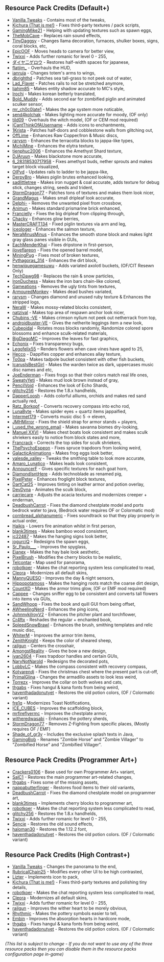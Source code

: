 ## Resource Pack Credits (Default+)

- [Vanilla Tweaks](https://vanillatweaks.net/picker/resource-packs) - Contains most of the tweaks,
- [Kichura (That is me!)](https://github.com/Kichura) - Fixes third-party textures / pack scripts,
- [GamingMike21](https://twitch.tv/gaming_mike21) - Helping with updating textures such as spawn eggs,
- [TheMobCave](https://www.youtube.com/watch?v=9PYpUCo8TKQ) - Replaces rain sound effects,
- [TinyDaggsy](https://pastebin.com/raw/DVfVa2VM) - Changes llama decoration, furnaces, shulker boxes, signs, coral blocks, etc,
- [EpicOOF](https://modrinth.com/resourcepack/corrected-mob-heads) - Moves heads to camera for better view,
- [Twixxi](https://www.modrinth.com/resourcepack/large-roman-numerals) - Adds further romanic for level 0 - 255,
- [ダイヤ二ゲロウ](https://www.curseforge.com/minecraft/texture-packs/half-width-space-restoration) - Restores half-width spaces for japanese,
- [flatjim_](https://www.curseforge.com/minecraft/texture-packs/gui-retextures) - Overhauls the HUD,
- [ianruja](https://www.curseforge.com/minecraft/texture-packs/accurate-totem-of-undying) - Changes totem's arms to wings,
- [dbrighthd](https://www.curseforge.com/minecraft/texture-packs/sea-grass-fix) - Patches sea tall-grass to not peek out of water,
- [Lad_Flaver](https://www.curseforge.com/minecraft/texture-packs/rail-fix) - Patches rails to not be stretched anymore,
- [liahim85](https://www.curseforge.com/minecraft/texture-packs/authentic-shadows) - Makes entity shadow accurate to MC's style,
- [Irochi](https://modrinth.com/resourcepack/friendlykorean) - Makes korean betterly translated,
- [Bold_Muddy](https://pastebin.com/raw/mDVQ7ii9) - Adds second ear for zombified piglin and animated sculker sensor,
- [mr_ch0c0late1](https://www.curseforge.com/minecraft/texture-packs/blockstates) - Makes the age system more noticable,
- [send4kolchak](https://www.curseforge.com/minecraft/texture-packs/sends-realistic-lighting) - Makes lighting more accurate for moody, (OF only)
- [tild09](https://www.curseforge.com/minecraft/texture-packs/updated-witches) - Overhauls the witch model, (OF or CEM mod required)
- [ICantThinkOfAUsername](https://www.planetminecraft.com/texture-pack/better-enchantment-names) - Adds icons to enchantments,
- [1Krista](https://pastebin.com/raw/Ep7yXMtV) - Patches half-doors and cobblestone walls from glitching out,
- [OffLime](https://www.planetminecraft.com/texture-pack/caves-amp-cliffs-tweaks-main-release-version) - Enhances Raw Copper/Iron & Music discs,
- [rarysm](https://www.planetminecraft.com/texture-pack/fixed-terracotta) - Enhances the terracotta blocks to jappa-like types,
- [MichiMine](https://www.planetminecraft.com/texture-pack/better-elytra-5295183) - Enhances the elytra texture,
- [tienphuc2006](https://www.planetminecraft.com/texture-pack/jappa-better-amethyst-shard-minecraft-java) - Enhances the Amethyst Shard texture,
- [DJAruun](https://www.planetminecraft.com/texture-pack/black-blackstone-5223490) - Makes blackstone more accurate,
- [6_28318530717958](https://pastebin.com/raw/X2jef1Dw) - Fixes amethyst buds, nether sprouts and makes target block visualized,
- [OlPyd](https://www.planetminecraft.com/texture-pack/updated-rails-ladder-texture) - Updates rails to ladder to be jappa-like,
- [DerpyBro](https://www.planetminecraft.com/texture-pack/better-piglin-brute-java-and-bedrock) - Makes piglin brutes enhanced looking,
- [sadlittletree](https://pastebin.com/raw/1L1g9BP2) - Makes iron nugget & coal accurate, adds texture for debug stick, changes string, seeds and trident,
- [StormDragon77](https://www.planetminecraft.com/texture-pack/fixed-inconsistencies/) - Patches tons of textures and makes them look nicer,
- [GrandMagus](https://www.planetminecraft.com/texture-pack/dripleaf-fix) - Makes small dripleaf look accurate,
- [Delphi-](https://www.planetminecraft.com/texture-pack/crossbow-fix) - Removes the unwanted pixel from crossbow,
- [Animun](https://www.planetminecraft.com/texture-pack/new-prismarine-bricks) - Makes standard prismarine brick enhanced,
- [Francielly](https://www.planetminecraft.com/texture-pack/big-dripleaf-fix) - Fixes the big dripleaf from clipping through,
- [Chacky](https://www.planetminecraft.com/texture-pack/fixed-glow-berries-leaves) - Enhances glow berries,
- [MasterCRAFT134](https://www.planetminecraft.com/texture-pack/piglin-left-arm-and-leg-fixed-texture) - Fixed piglin textures via arm and leg,
- [Iceologer](https://www.planetminecraft.com/texture-pack/fixed-salmon-texture) - Enhances the salmon texture,
- [NeraMinusMinus](https://pastebin.com/raw/gSaRnYfh) - Enhances the smooth stone block and makes light gray glass panes visible in GUIs,
- [EachMenderKhai](https://www.planetminecraft.com/texture-pack/pointed-dripstone-item-fix) - Fixes dripstone in first-person,
- [iloveflareon](https://www.planetminecraft.com/texture-pack/jappa-square-barrels-1-15-1-16-1-17) - Fixes the opened barrel model,
- [MiningPug](https://www.planetminecraft.com/texture-pack/truly-default) - Fixes most of broken textures,
- [Pythagoras_314](https://www.planetminecraft.com/texture-pack/accurate-jappa-dirt) - Enhances the dirt block,
- [henwiquegamesuwu](https://www.curseforge.com/minecraft/texture-packs/axolotls) - Adds variated axolotl buckets, (OF/CIT Resewn Only)
- [TechDawg98](https://www.planetminecraft.com/texture-pack/simply-soft) - Replaces the rain & snow particles,
- [IronDuchess](https://www.planetminecraft.com/texture-pack/chain-colored-iron-bars-java) - Makes the iron bars chain-like colored,
- [Gameations](https://www.planetminecraft.com/texture-pack/no-tint) - Removes the ugly tints from textures,
- [ArmouredMonkey](https://www.planetminecraft.com/texture-pack/variated-dead-bushes) - Makes dead bushes variated,
- [rarysm](https://pastebin.com/raw/EebiAhvZ) - Changes diamond and unused ruby texture & Enhances the stripped logs,
- [NeraW](https://www.planetminecraft.com/texture-pack/consistent-mossy-blocks-java) - Makes mossy-related blocks consistent,
- [natzival](https://www.planetminecraft.com/texture-pack/progressive-anchors) - Makes top area of respawn anchor look nicer,
- [Chubins -VE](https://www.planetminecraft.com/texture-pack/crimson-nylium-top-fix-4831213) - Makes crimson nylium not peek out netherrack from top,
- [androidbuster-VE](https://www.planetminecraft.com/texture-pack/better-netherite-leggings) - Gives the netherite leggings item a new look,
- [Cubeoidal](https://pastebin.com/raw/Y1Mm3ieY) - Rotates moss blocks randomly, Randomize colored spore blossoms and enhance sculk-related materials,
- [BigDiegoMC](https://www.planetminecraft.com/texture-pack/better-fast-leaves) – Improves the leaves for fast graphics,
- [Echonix](https://www.planetminecraft.com/texture-pack/mc-164001-transparent-textures-bug-fix-see-through-paintings-beds-amp-shields) – Fixes transparency bugs,
- [Legofelix55](https://www.planetminecraft.com/texture-pack/age-25-cave-vines) – Renders flowers when cave vines have aged to 25,
- [Hecco](https://pastebin.com/raw/MVMtvvzW) - Dappifies copper and enhances allay texture,
- [To0pa](https://www.planetminecraft.com/texture-pack/uniform-tadpole-bucket) - Makes tadpole bucket consistent with other fish buckets,
- [IcarusIsBestGirl](https://pastebin.com/raw/4mZeHPWd) - Makes the warden twice as dark, uppercases music disc names and etc,
- [JoeEnderman](https://www.planetminecraft.com/texture-pack/frog-fix-bedrock-and-java) - Fixes frogs so that their colors match real life ones,
- [SweatyYeti](https://www.planetminecraft.com/texture-pack/muddier-mud) - Makes mud look brown instead of gray,
- [PencilVoid](https://www.planetminecraft.com/texture-pack/echo-shard-redraw) - Enhances the look of Echo Shards,
- [glitchy256](https://www.curseforge.com/minecraft/texture-packs/classic-handhelds) - Restores the 1.8.x handhelds,
- [DapperLoosh](https://pastebin.com/raw/uRe65Dwt) - Adds colorful alliums, orchids and makes red sand actually red,
- [Ratz_Borkopf](https://www.planetminecraft.com/texture-pack/echo-shard-divining-rod) - Converts recovery compass into echo rod,
- [LunaByte](https://pastebin.com/raw/CpJm493R) - Makes spider eyes + quartz items jappaified,
- [Intermet179](https://www.planetminecraft.com/texture-pack/music-disc-5-to-eleven) - Converts music disc 5 -> eleven,
- [JMHMirror](https://www.planetminecraft.com/texture-pack/shield-arm-strap-fix) - Fixes the shield strap for armor stands + players,
- [i_used_the_wrong_email](https://www.planetminecraft.com/texture-pack/dry-savanna-grass) - Makes savanna biomes dry-looking,
- [Manuel XXVI](https://pastebin.com/raw/m7mBJ3vJ) - Makes chest boats look consistent and makes sculk shriekers easily to notice from block states and more,
- [Francrack](https://www.planetminecraft.com/texture-pack/perfectly-connected-sculk-shrieker-top-with-the-sides) - Corrects the top sides for sculk shriekers,
- [ThePsychoEspeon](https://www.planetminecraft.com/texture-pack/fixed-spruce-trapdoor) - Fixes spruce trapdoors from looking weird,
- [GalacticAnimations](https://www.planetminecraft.com/texture-pack/better-frog-eggs) - Makes frog eggs look better,
- [valesde_valley](https://www.planetminecraft.com/texture-pack/tweaked-smithing-table) - Tweaks the smithing table to look more accurate,
- [Amaro_Lunatico](https://www.planetminecraft.com/texture-pack/consistent-leads-texture-packs) - Makes leads look consistent,
- [AnnouncerF](https://www.planetminecraft.com/texture-pack/1-19-goat-horns-optifine-cit-resewn-required) - Gives specific textures for each goat horn,
- [DiamondIsntHere](https://www.planetminecraft.com/texture-pack/technoblade-pigs-5630640) - Adds technoblade as renamed pig,
- [PixelPeter](https://www.planetminecraft.com/texture-pack/betterfroglights) - Enhances froglight block textures,
- [DartCat25](https://www.planetminecraft.com/texture-pack/prettier-tint) - Improves tinting on leather armor and potion overlay,
- [DevDyna](https://www.curseforge.com/minecraft/texture-packs/fixsculk) - Animates the sculk block,
- [carriecare](https://pastebin.com/raw/2JVUKnqm) - Adjusts the acacia textures and modernizes creeper + enderman,
- [DeadbushCarrot](https://pastebin.com/raw/NtiEJVUX) - Fixes the diamond chestplate model and ports bedrock water to java, (Bedrock water requires OF or Colormatic mod)
- [cornbread_alphanumeric](https://www.curseforge.com/minecraft/texture-packs/cornbreads-music-fixer) - Fixes soundtrack so that they play properly in actual order,
- [Haikis](https://www.curseforge.com/minecraft/texture-packs/low-on-fire) - Lowers fire animation whilst in first person,
- [blank3times](https://www.planetminecraft.com/texture-pack/consistent-bamboo-wood) - Makes bamboo wood consistent,
- [ic22487](https://www.planetminecraft.com/texture-pack/better-hanging-signs) - Makes the hanging signs look better,
- [jogurciQ](https://www.planetminecraft.com/texture-pack/jog-s-spawn-eggs) - Redesigns the spawn eggs,
- [Sr_Paulo___](https://www.curseforge.com/min´ecraft/texture-packs/sr_paulo-better-spyglass) - Improves the spyglass,
- [Eianex](https://www.curseforge.com/minecraft/texture-packs/haybale-aesthetic) - Makes the hay bale look aesthetic,
- [PixelBrush](https://www.planetminecraft.com/texture-pack/pixel-s-modified-cherry) - Modifies the cherry blocks to be realistic,
- [Telcontar](https://www.planetminecraft.com/project/the-realm-of-narthelleth) - Map used for panorama,
- [robotkoer](https://modrinth.com/resourcepack/chat-reporting-helper) - Makes the chat reporting system less complicated to read,
- [Cleora](https://pastebin.com/raw/A6QGinfJ) - Modernizes all default skins,
- [MannyQUESO](https://www.planetminecraft.com/texture-pack/improved-daylight-sensor) - Improves the day & night sensors,
- [Hippopotamoss](https://www.planetminecraft.com/texture-pack/coarse-dirt-hanging-roots) - Makes the hanging roots match the coarse dirt design,
- [CountXD](https://www.planetminecraft.com/texture-pack/glowing-armor-trims-5933760) - Makes the armor trims glow, (OF or EMF mod required)
- [Cappee](https://pastebin.com/raw/dTxJWijn) - Changes sniffer egg to be consistent and converts tall flowers into items via GUIs,
- [SandWhoop](https://www.planetminecraft.com/texture-pack/book-thred-fix) - Fixes the book and quill GUI from being offset,
- [AWheelingNerd](https://www.planetminecraft.com/texture-pack/enhancedping) - Enhances the ping icons,
- [JohnnykilroyV2](https://www.planetminecraft.com/texture-pack/johnnykilroy-s-small-edits) - Enhances the pitcher plant and torchflower,
- [Cr4ftx](https://www.planetminecraft.com/texture-pack/reshaded-books) - Reshades the regular + enchanted book,
- [SpleedSnowBrawl](https://www.planetminecraft.com/texture-pack/better-items-1-20-exclusive-add-on) - Enhances the brush, smithing templates and relic music disc,
- [WhiterM](https://www.planetminecraft.com/texture-pack/better-armor-trims-6049900) - Improves the armor trim items,
- [ZenithKnight](https://www.planetminecraft.com/texture-pack/colored-sheared-sheep) - Keeps the color of sheared sheep,
- [railgun](https://modrinth.com/resourcepack/centered-crosshair-fix) - Centers the crosshair,
- [AmongstReality](https://modrinth.com/resourcepack/amongstrealitys-bow) - Gives the bow a new design,
- [ivan2604](https://pastebin.com/raw/7Va90Mrn) - Fixes trapdoor handles and certain GUIs,
- [NaryNotNarold](https://modrinth.com/resourcepack/redecorated-pot) - Redesigns the decorated pots,
- [LobbyLC](https://modrinth.com/resourcepack/compass) - Makes the compass consistent with recovery compass,
- [Kotyarendj](https://modrinth.com/resourcepack/chrismaschestfix) - Fixes the christmas chest where the present part is cut-off,
- [PrimalGlina](https://www.planetminecraft.com/texture-pack/refreshed-armadillo) - Changes the armadillo assets to look less weird,
- [Torrezx](https://www.planetminecraft.com/texture-pack/torrezx-best-collar) - Improves the collar on both wolves and cats,
- [thgabs](https://modrinth.com/resourcepack/hangul-kana-fix) - Fixes hangul & kana fonts from being weird,
- [haventhadadonutyet](https://modrinth.com/resourcepack/bring-back-old-potion-colors) - Restores the old potion colors, (OF / Colormatic variant)
- [fre1q](https://modrinth.com/resourcepack/modern-toasts) - Modernizes Toast Notifications,
- [ICE_CUBES](https://modrinth.com/resourcepack/scafolding-made-better) - Improves the scaffolding block,
- [mrfireflyermc](https://modrinth.com/resourcepack/better-chestplates) - Improves the chestplate armor,
- [witheredwasabi](https://modrinth.com/resourcepack/refreshed-pottery-sherds) - Enhances the pottery sherds,
- [StormDragon77](https://modrinth.com/resourcepack/no-z-fighting) - Removes Z-Fighting from specific places, (Mostly requires OF / EMF)
- [Shade_of_gr3y](https://www.planetminecraft.com/texture-pack/bedrock-exclusive-splashes-with-and-without-java-splashes-included) - Includes the exclusive splash texts in Java,
- [GamingBob](https://pastebin.com/raw/9E8nzymE) - Renames "Zombie Horse" and "Zombie Villager" to "Zombified Horse" and "Zombified Villager".

## Resource Pack Credits (Programmer Art+)

- [Crackers0106](https://www.planetminecraft.com/texture-pack/programmer-art) - Base used for own Programmer Art+ variant,
- [SalC1](https://salc1.com) - Restores the main programmer art-related changes,
- [thgabs](https://pastebin.com/raw/XXxBrKQw) - Fixes some of the missing assets,
- [nappabutterfinger](https://www.planetminecraft.com/texture-pack/162old-food-textures-resource-pack) - Restores food items to their old variants,
- [DeadbushCarrot](https://www.planetminecraft.com/texture-pack/fixed-diamond-armor-programer-art) - Fixes the diamond chestplate model on programmer art,
- [blank3times](https://www.planetminecraft.com/texture-pack/cherry-blossom-programmer-art) - Implements cherry blocks to programmer art,
- [robotkoer](https://modrinth.com/resourcepack/chat-reporting-helper) - Makes the chat reporting system less complicated to read,
- [glitchy256](https://www.curseforge.com/minecraft/texture-packs/classic-handhelds) - Restores the 1.8.x handhelds,
- [Twixxi](https://www.modrinth.com/resourcepack/large-roman-numerals) - Adds further romanic for level 0 - 255,
- [Sencie](https://www.planetminecraft.com/texture-pack/old-sounds-4911323) - Restores the old sound effects,
- [haloman30](https://www.planetminecraft.com/texture-pack/classic-pre-1-13-font) - Restores the 1.12.2 font,
- [haventhadadonutyet](https://modrinth.com/resourcepack/bring-back-old-potion-colors) - Restores the old potion colors. (OF / Colormatic variant)

## Resource Pack Credits (High Contrast+)

- [Vanilla Tweaks](https://vanillatweaks.net/picker/resource-packs) - Changes the panorama to the end,
- [RubricalChain25](https://www.curseforge.com/minecraft/texture-packs/better-high-contrast) - Modifies every other UI to be high contrasted,
- [Lizter](https://www.curseforge.com/minecraft/texture-packs/higher-contrast) - Implements icon to pack,
- [Kichura (That is me!)](https://github.com/Kichura) - Fixes third-party textures and polishing tiny details,
- [robotkoer](https://modrinth.com/resourcepack/chat-reporting-helper) - Makes the chat reporting system less complicated to read,
- [Cleora](https://pastebin.com/raw/A6QGinfJ) - Modernizes all default skins,
- [Twixxi](https://www.modrinth.com/resourcepack/large-roman-numerals) - Adds further romanic for level 0 - 255,
- [railgun](https://modrinth.com/resourcepack/better-wither-heart) - Improves the wither heart to be morely obvious,
- [Rhythmic](https://modrinth.com/resourcepack/high-contrast-pottery) - Makes the pottery symbols easier to tell,
- [Embin](https://modrinth.com/resourcepack/embin-hardcore_absorption) - Improves the absorption hearts in hardcore mode,
- [thgabs](https://modrinth.com/resourcepack/hangul-kana-fix) - Fixes hangul & kana fonts from being weird,
- [haventhadadonutyet](https://modrinth.com/resourcepack/bring-back-old-potion-colors) - Restores the old potion colors. (OF / Colormatic variant)

*(This list is subject to change - If you do not want to use any of the three resource packs then you can disable them in the resource packs configuration page in-game)*
